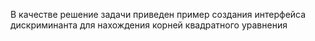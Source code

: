 В качестве решение задачи приведен пример создания интерфейса дискриминанта для нахождения корней квадратного уравнения